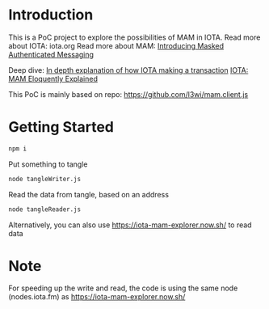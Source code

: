 # Introduction 
This is a PoC project to explore the possibilities of MAM in IOTA.
Read more about IOTA: iota.org
Read more about MAM: [Introducing Masked Authenticated Messaging](https://blog.iota.org/introducing-masked-authenticated-messaging-e55c1822d50e)

Deep dive:
[In depth explanation of how IOTA making a transaction](https://medium.com/biilabs/in-depth-explanation-of-how-iota-making-a-transaction-bcdd9713b939)
[IOTA: MAM Eloquently Explained](https://medium.com/@abmushi/iota-mam-eloquently-explained-d7505863b413)

This PoC is mainly based on repo: https://github.com/l3wi/mam.client.js 

# Getting Started
```bash
npm i
```

Put something to tangle
```bash
node tangleWriter.js
```

Read the data from tangle, based on an address
```bash
node tangleReader.js
```

Alternatively, you can also use https://iota-mam-explorer.now.sh/ to read data 


# Note
For speeding up the write and read, the code is using the same node (nodes.iota.fm) as https://iota-mam-explorer.now.sh/ 

